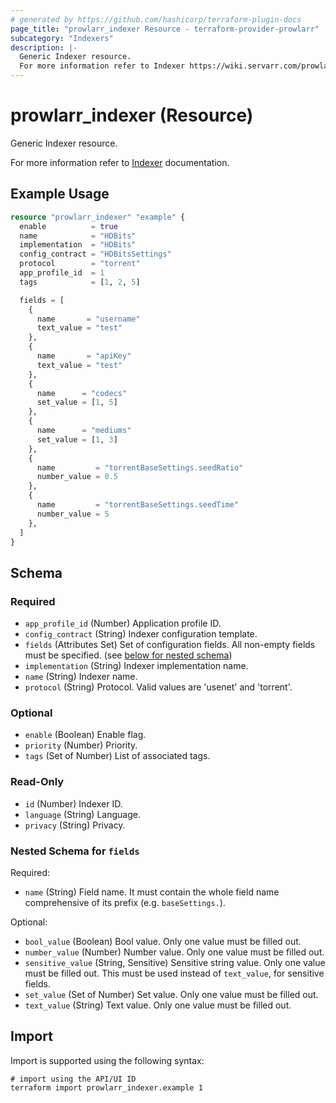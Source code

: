 ```yaml
---
# generated by https://github.com/hashicorp/terraform-plugin-docs
page_title: "prowlarr_indexer Resource - terraform-provider-prowlarr"
subcategory: "Indexers"
description: |-
  Generic Indexer resource.
  For more information refer to Indexer https://wiki.servarr.com/prowlarr/indexers documentation.
---
```


# prowlarr_indexer (Resource)

<!-- subcategory:Indexers -->Generic Indexer resource.
For more information refer to [Indexer](https://wiki.servarr.com/prowlarr/indexers) documentation.

## Example Usage

```terraform
resource "prowlarr_indexer" "example" {
  enable          = true
  name            = "HDBits"
  implementation  = "HDBits"
  config_contract = "HDBitsSettings"
  protocol        = "torrent"
  app_profile_id  = 1
  tags            = [1, 2, 5]

  fields = [
    {
      name       = "username"
      text_value = "test"
    },
    {
      name       = "apiKey"
      text_value = "test"
    },
    {
      name      = "codecs"
      set_value = [1, 5]
    },
    {
      name      = "mediums"
      set_value = [1, 3]
    },
    {
      name         = "torrentBaseSettings.seedRatio"
      number_value = 0.5
    },
    {
      name         = "torrentBaseSettings.seedTime"
      number_value = 5
    },
  ]
}
```

<!-- schema generated by tfplugindocs -->
## Schema

### Required

- `app_profile_id` (Number) Application profile ID.
- `config_contract` (String) Indexer configuration template.
- `fields` (Attributes Set) Set of configuration fields. All non-empty fields must be specified. (see [below for nested schema](#nestedatt--fields))
- `implementation` (String) Indexer implementation name.
- `name` (String) Indexer name.
- `protocol` (String) Protocol. Valid values are 'usenet' and 'torrent'.

### Optional

- `enable` (Boolean) Enable flag.
- `priority` (Number) Priority.
- `tags` (Set of Number) List of associated tags.

### Read-Only

- `id` (Number) Indexer ID.
- `language` (String) Language.
- `privacy` (String) Privacy.

<a id="nestedatt--fields"></a>
### Nested Schema for `fields`

Required:

- `name` (String) Field name.
It must contain the whole field name comprehensive of its prefix (e.g. `baseSettings.`).

Optional:

- `bool_value` (Boolean) Bool value. Only one value must be filled out.
- `number_value` (Number) Number value. Only one value must be filled out.
- `sensitive_value` (String, Sensitive) Sensitive string value. Only one value must be filled out. This must be used instead of `text_value`, for sensitive fields.
- `set_value` (Set of Number) Set value. Only one value must be filled out.
- `text_value` (String) Text value. Only one value must be filled out.

## Import

Import is supported using the following syntax:

```shell
# import using the API/UI ID
terraform import prowlarr_indexer.example 1
```

